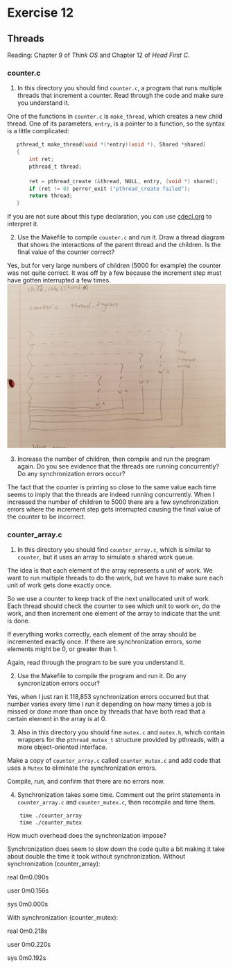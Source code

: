 # Exercise 12
## Threads

Reading: Chapter 9 of *Think OS* and Chapter 12 of *Head First C*.

### counter.c

1) In this directory you should find `counter.c`, a program that runs
multiple threads that increment a counter.  Read through the code and
make sure you understand it.

One of the functions in `counter.c` is `make_thread`, which
creates a new child thread.  One of its parameters, `entry`, is
a pointer to a function, so the syntax is a little complicated:

 ```C
    pthread_t make_thread(void *(*entry)(void *), Shared *shared)
    {
        int ret;
        pthread_t thread;

        ret = pthread_create (&thread, NULL, entry, (void *) shared);
        if (ret != 0) perror_exit ("pthread_create failed");
        return thread;
    }
 ```

If you are not sure about this type declaration, you can use
[cdecl.org](http://cdecl.org) to interpret it.


2) Use the Makefile to compile `counter.c` and run it.  Draw a thread
diagram that shows the interactions of the parent thread and the children.
Is the final value of the counter correct?

Yes, but for very large numbers of children (5000 for example) the counter was not quite correct. It was off by a few because the increment step must have gotten interrupted a few times.
![My thread diagram](https://raw.githubusercontent.com/vickymmcd/ExercisesInC/master/exercises/ex12/thread2.jpg)

3) Increase the number of children, then compile and run the program again.
Do you see evidence that the threads are running concurrently?  Do any
synchronization errors occur?

The fact that the counter is printing so close to the same value each time seems to imply that the threads are indeed running concurrently. When I increased the number of children to 5000 there are a few synchronization errors where the increment step gets interrupted causing the final value of the counter to be incorrect.


### counter_array.c

1) In this directory you should find `counter_array.c`, which is similar
to `counter`, but it uses an array to simulate a shared work queue.

The idea is that each element of the array represents a unit of work.
We want to run multiple threads to do the work, but we have to make sure
each unit of work gets done exactly once.

So we use a counter to keep track of the next unallocated unit of
work.  Each thread should check the counter to see which unit to
work on, do the work, and then increment one element of the array
to indicate that the unit is done.

If everything works correctly, each element of the array should be
incremented exactly once.  If there are synchronization errors, some
elements might be 0, or greater than 1.

Again, read through the program to be sure you understand it.

2) Use the Makefile to compile the program and run it.  Do any
syncronization errors occur?

Yes, when I just ran it 118,853 synchronization errors occurred but that
number varies every time I run it depending on how many times a job is
missed or done more than once by threads that have both read that a
certain element in the array is at 0.

3) Also in this directory you should fine `mutex.c` and `mutex.h`, which
contain wrappers for the `pthread_mutex_t` structure provided by pthreads,
with a more object-oriented interface.

Make a copy of `counter_array.c` called `counter_mutex.c` and
add code that uses a `Mutex` to eliminate the synchronization errors.

Compile, run, and confirm that there are no errors now.

4) Synchronization takes some time.  Comment out the print statements
in `counter_array.c` and `counter_mutex.c`, then recompile and time them.

```
    time ./counter_array
    time ./counter_mutex
```

How much overhead does the synchronization impose?

Synchronization does seem to slow down the code quite a bit making it take
about double the time it took without synchronization. Without synchronization
(counter_array):

real	0m0.090s

user	0m0.156s

sys	0m0.000s

With synchronization (counter_mutex):

real	0m0.218s

user	0m0.220s

sys	0m0.192s
